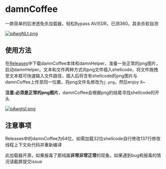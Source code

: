 # damnCoffee

一款简单的后渗透免杀加载器，轻松Bypass AV/EDR，已测360，其余杀软自测

[![pAwgNLt.png](https://s21.ax1x.com/2024/10/25/pAwgNLt.png)](https://imgse.com/i/pAwgNLt)

## 使用方法

在[Releases](https://github.com/fsquirt/damnCoffee/releases)中下载damnCoffee本体和damnHelper，准备一张正常的png图片，启动damnHelper。文本和文件两种方式向png文件插入shellcode，将文件拖拽至文本框可快速输入文件路径，插入后将含有shellcode的png图片与damnCoffee上传至同一位置，将png文件名修改为`j.png`，然后enjoy it~

**注意:必须是正常的png图片**，damnCoffee会根据png的结尾寻找shellcode的开头

[![pAwgtsI.png](https://s21.ax1x.com/2024/10/25/pAwgtsI.png)](https://imgse.com/i/pAwgtsI)

## 注意事项

Releases中的damnCoffee为64位，如需加载32位shellcode自行修改137行修改线程上下文处代码并重新编译

此加载器开源，如果报毒了那纯属**非常非常正常**的现象。如果遇到bug和报毒的情况请截屏提交issue
